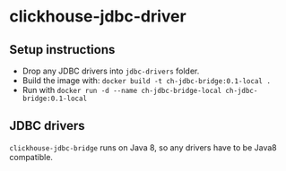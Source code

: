 # clickhouse-jdbc-driver
## Setup instructions
* Drop any JDBC drivers into `jdbc-drivers` folder.
* Build the image with: `docker build -t ch-jdbc-bridge:0.1-local .` 
* Run with `docker run -d --name ch-jdbc-bridge-local ch-jdbc-bridge:0.1-local`



## JDBC drivers
`clickhouse-jdbc-bridge` runs on Java 8, so any drivers have to be Java8 compatible. 
